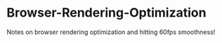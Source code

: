 # Browser-Rendering-Optimization
Notes on browser rendering optimization and hitting 60fps smoothness!
